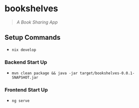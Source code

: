 # bookshelves

> _A Book Sharing App_

## Setup Commands

- `nix develop`

### Backend Start Up

- `mvn clean package && java -jar target/bookshelves-0.0.1-SNAPSHOT.jar`

### Frontend Start Up

- `ng serve`
